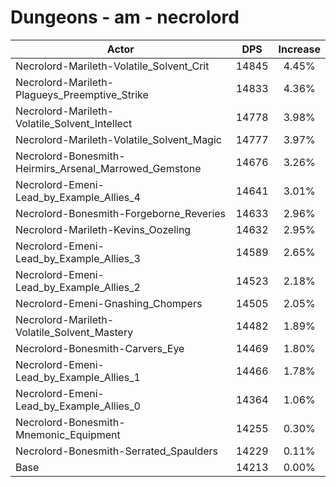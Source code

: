 # Dungeons - am - necrolord
| Actor | DPS | Increase |
|---|:---:|:---:|
|Necrolord-Marileth-Volatile_Solvent_Crit|14845|4.45%|
|Necrolord-Marileth-Plagueys_Preemptive_Strike|14833|4.36%|
|Necrolord-Marileth-Volatile_Solvent_Intellect|14778|3.98%|
|Necrolord-Marileth-Volatile_Solvent_Magic|14777|3.97%|
|Necrolord-Bonesmith-Heirmirs_Arsenal_Marrowed_Gemstone|14676|3.26%|
|Necrolord-Emeni-Lead_by_Example_Allies_4|14641|3.01%|
|Necrolord-Bonesmith-Forgeborne_Reveries|14633|2.96%|
|Necrolord-Marileth-Kevins_Oozeling|14632|2.95%|
|Necrolord-Emeni-Lead_by_Example_Allies_3|14589|2.65%|
|Necrolord-Emeni-Lead_by_Example_Allies_2|14523|2.18%|
|Necrolord-Emeni-Gnashing_Chompers|14505|2.05%|
|Necrolord-Marileth-Volatile_Solvent_Mastery|14482|1.89%|
|Necrolord-Bonesmith-Carvers_Eye|14469|1.80%|
|Necrolord-Emeni-Lead_by_Example_Allies_1|14466|1.78%|
|Necrolord-Emeni-Lead_by_Example_Allies_0|14364|1.06%|
|Necrolord-Bonesmith-Mnemonic_Equipment|14255|0.30%|
|Necrolord-Bonesmith-Serrated_Spaulders|14229|0.11%|
|Base|14213|0.00%|
